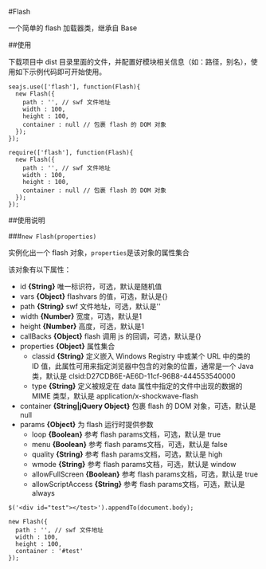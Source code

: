 #Flash

一个简单的 flash 加载器类，继承自 Base

##使用

下载项目中 dist 目录里面的文件，并配置好模块相关信息（如：路径，别名），使用如下示例代码即可开始使用。

```
seajs.use(['flash'], function(Flash){
  new Flash({
    path : '', // swf 文件地址
    width : 100,
    height : 100,
    container : null // 包裹 flash 的 DOM 对象
  });
});

require(['flash'], function(Flash){
  new Flash({
    path : '', // swf 文件地址
    width : 100,
    height : 100,
    container : null // 包裹 flash 的 DOM 对象
  });
});
```

##使用说明

###``new Flash(properties)``

实例化出一个 flash 对象，``properties``是该对象的属性集合

该对象有以下属性：

- id **{String}** 唯一标识符，可选，默认是随机值
- vars **{Object}** flashvars 的值，可选，默认是{}
- path **{String}** swf 文件地址，可选，默认是''
- width **{Number}** 宽度，可选，默认是1
- height **{Number}** 高度，可选，默认是1
- callBacks **{Object}** flash 调用 js 的回调，可选，默认是{}
- properties **{Object}** 属性集合
  - classid **{String}** 定义嵌入 Windows Registry 中或某个 URL 中的类的 ID 值，此属性可用来指定浏览器中包含的对象的位置，通常是一个 Java 类，默认是 clsid:D27CDB6E-AE6D-11cf-96B8-444553540000
  - type **{String}** 定义被规定在 data 属性中指定的文件中出现的数据的 MIME 类型，默认是 application/x-shockwave-flash
- container **{String|jQuery Object}** 包裹 flash 的 DOM 对象，可选，默认是null
- params **{Object}** 为 flash 运行时提供参数
  - loop **{Boolean}** 参考 flash params文档，可选，默认是 true
  - menu **{Boolean}** 参考 flash params文档，可选，默认是 false
  - quality **{String}** 参考 flash params文档，可选，默认是 high
  - wmode **{String}** 参考 flash params文档，可选，默认是 window
  - allowFullScreen **{Boolean}** 参考 flash params文档，可选，默认是 true
  - allowScriptAccess **{String}** 参考 flash params文档，可选，默认是 always

```
$('<div id="test"></test>').appendTo(document.body);

new Flash({
  path : '', // swf 文件地址
  width : 100,
  height : 100,
  container : '#test'
});
```
